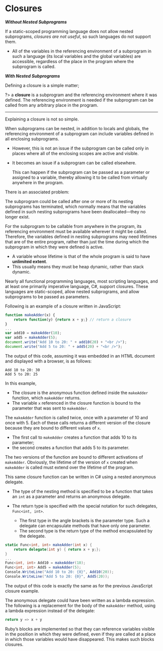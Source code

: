 # Closures

***Without Nested Subprograms***

If a static-scoped programming language does not allow nested subprograms, *closures are not useful*, so such languages do not support them.

- All of the variables in the referencing environment of a subprogram in such a language (its local variables and the global variables) are accessible, regardless of the place in the program where the subprogram is called.

***With Nested Subprograms***

Defining a closure is a simple matter;

?> a **closure** is a subprogram and the referencing environment where it was defined. The referencing environment is needed if the subprogram can be called from any arbitrary place in the program.

---

Explaining a closure is not so simple.

When subprograms can be nested, in addition to locals and globals, the referencing environment of a subprogram can include variables defined in all enclosing subprograms.

- However, this is not an issue if the subprogram can be called only in places where all of the enclosing scopes are active and visible.

- It becomes an issue if a subprogram can be called elsewhere.

    This can happen if the subprogram can be passed as a parameter or assigned to a variable, thereby allowing it to be called from virtually anywhere in the program.

There is an associated problem:

The subprogram could be called after one or more of its nesting subprograms has terminated, which normally means that the variables defined in such nesting subprograms have been deallocated—they no longer exist.

For the subprogram to be callable from anywhere in the program, its referencing environment must be available wherever it might be called. Therefore, the variables defined in nesting subprograms may need lifetimes that are of the entire program, rather than just the time during which the subprogram in which they were defined is active.

- A variable whose lifetime is that of the whole program is said to have **unlimited extent**.
- This usually means they must be heap dynamic, rather than stack dynamic.

Nearly all functional programming languages, most scripting languages, and at least one primarily imperative language, C#, support closures. These languages are static-scoped, allow nested subprograms, and allow subprograms to be passed as parameters.

<div class="alert-example">

Following is an example of a closure written in JavaScript:

```js
function makeAdder(x) {
    return function(y) {return x + y;} // return a closure
}
...
var add10 = makeAdder(10);
var add5 = makeAdder(5);
document.write("Add 10 to 20: " + add10(20) + "<br />");
document.write("Add 5 to 20: " + add5(20) + "<br />");
```

The output of this code, assuming it was embedded in an HTML document and displayed with a browser, is as follows:

```output
Add 10 to 20: 30
Add 5 to 20: 25
```

In this example,

- The closure is the anonymous function defined inside the `makeAdder` function, which `makeAdder` returns.
- The variable `x` referenced in the closure function is bound to the parameter that was sent to `makeAdder`.

The `makeAdder` function is called twice, once with a parameter of 10 and once with 5. Each of these calls returns a different version of the closure because they are bound to different values of `x`.

- The first call to `makeAdder` creates a function that adds 10 to its parameter;
- the second creates a function that adds 5 to its parameter.

The two versions of the function are bound to different activations of `makeAdder`. Obviously, the lifetime of the version of `x` created when `makeAdder` is called must extend over the lifetime of the program.

</div>

<div class="alert-example">

This same closure function can be written in C# using a nested anonymous delegate.

- The type of the nesting method is specified to be a function that takes an `int` as a parameter and returns an anonymous delegate.

- The return type is specified with the special notation for such delegates, `Func<int, int>`.

    - The first type in the angle brackets is the parameter type. Such a delegate can encapsulate methods that have only one parameter.
    - The second type is the return type of the method encapsulated by the delegate.

```csharp
static Func<int, int> makeAdder(int x) {
    return delegate(int y) { return x + y;};
}
...
Func<int, int> Add10 = makeAdder(10);
Func<int, int> Add5 = makeAdder(5);
Console.WriteLine("Add 10 to 20: {0}", Add10(20));
Console.WriteLine("Add 5 to 20: {0}", Add5(20));
```

The output of this code is exactly the same as for the previous JavaScript closure
example.

The anonymous delegate could have been written as a lambda expression.
The following is a replacement for the body of the `makeAdder` method, using
a lambda expression instead of the delegate:

```csharp
return y => x + y
```

</div>

<div class="alert-example">

Ruby’s blocks are implemented so that they can reference variables visible in the position in which they were defined, even if they are called at a place in which those variables would have disappeared. This makes such blocks closures.

</div>
